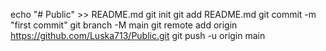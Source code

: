 echo "# Public" >> README.md
git init
git add README.md
git commit -m "first commit"
git branch -M main
git remote add origin https://github.com/Luska713/Public.git
git push -u origin main
